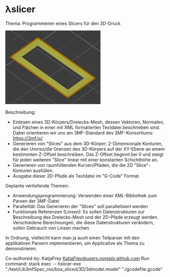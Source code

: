 # λslicer

Thema:
Programmieren eines Slicers für den 3D-Druck

<img src="pictures/slice.png" width="300">

Beschreibung:
- Einlesen eines 3D-Körpers/Dreiecks-Mesh, dessen Vektoren, Normalen, und Flächen in einer mit
  XML formatierten Textdatei beschrieben sind.
  Dabei orientieren wir uns am 3MF-Standard des 3MF-Konsortiums: https://3mf.io/
- Generieren von "Slices" aus dem 3D-Körper: 2-Dimensionale Konturen, die den Umriss/die Grenzen des
  3D-Körpers auf der XY-Ebene an einem bestimmten Z-Offset beschreiben.
  Das Z-Offset beginnt bei 0 und steigt für jeden weiteren "Slice" linear mit einer konstanten Schichthöhe an.
- Generieren von raumfüllenden Kurven/Pfaden, die die 2D "Slice"-Konturen ausfüllen.
- Ausgabe dieser 2D-Pfade als Textdatei im "G-Code" Format.

Geplante vertiefende Themen:
- Anwendungsprogrammierung: Verwenden einer XML-Bibliothek zum Parsen der 3MF-Datei
- Parallelität: Das Generieren der "Slices" soll parallelisiert werden
- Funktionale Referenzen (Linsen): Es sollen Datenstrukturen zur Beschreibung des Dreiecks-Mesh und der 2D-Pfade erzeugt werden.
  Verschiedene Berechnungen, die diese Datenstrukturen verändern, sollen Gebrauch von Linsen machen.


In Ordnung, vielleicht kann man ja auch einen Teilparser mit den applikativen Parsern implementieren,
um Applicative als Thema zu demonstrieren.

Co-authored-by: KatjaFrey <KatjaFrey@users.noreply.github.com>
Run command: stack exec -- hslicer-exe "./test/Lib3mfSpec_res/box_sliced/3D/3dmodel.model" "./gcodefile.gcode"